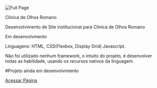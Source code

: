 ![Full Page](https://i.ibb.co/XxYP3KK/screencapture-victtorcesar-github-io-clinicaromano-2020-08-05-15-17-58.png)

Clinica de Olhos Romano

Desenvolvimento de Site institucional para Clinica de Olhos Romano

Em desenvolvmento

Linguagens: HTML, CSS(Flexbox, Display Grid) Javascript.

Não foi utilizado nenhum framework, o intuito do projeto, é desenvolver todas as habilidade, usando os recursos nativos da linguagem.

#Projeto ainda em desenvolvimento

[Acessar Página](https://victtorcesar.github.io/clinicaromano/)
